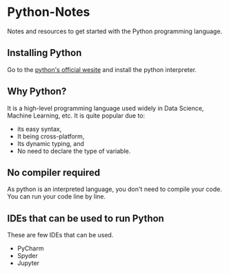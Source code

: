 # Python-Notes
Notes and resources to get started with the Python programming language.

## Installing Python
Go to the [python's official wesite](https://www.python.org/downloads/) and install the python interpreter.

## Why Python?
It is a high-level programming language used widely in Data Science, Machine Learning, etc.
It is quite popular due to:
- its easy syntax,
- It being cross-platform,
- Its dynamic typing, and
- No need to declare the type of variable.

## No compiler required
As python is an interpreted language, you don't need to compile your code.
You can run your code line by line.

## IDEs that can be used to run Python
These are few IDEs that can be used.
- PyCharm
- Spyder
- Jupyter
